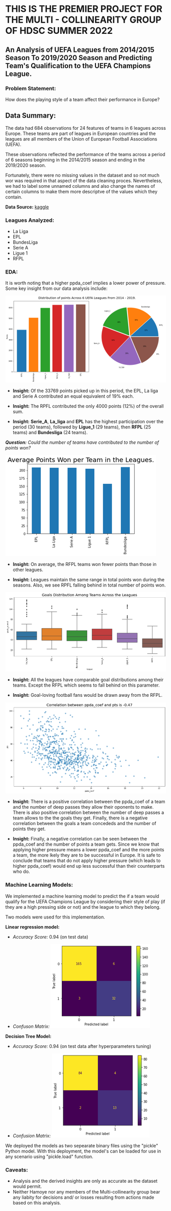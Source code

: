 # THIS IS THE PREMIER PROJECT FOR THE MULTI - COLLINEARITY GROUP OF HDSC SUMMER 2022

## An Analysis of UEFA Leagues from 2014/2015 Season To 2019/2020 Season and Predicting Team's Qualification to the UEFA Champions League.

### Problem Statement:

How does the playing style of a team affect their performance in Europe?
## Data Summary:

The data had 684 observations for 24 features of teams in 6 leagues across Europe. These teams are part of leagues in European countries and the leagues are all members of the Union of European Football Associations (UEFA).

These observations reflected the performance of the teams across a period of 6 seasons beginning in the 2014/2015 season and ending in the 2019/2020 season.

Fortunately, there were no missing values in the dataset and so not much wor was required in that aspect of the data cleaning proces. Nevertheless, we had to label some unnamed columns and also change the names of certain columns to make them more descriptve of the values which they contain.

**Data Source:** [kaggle](https://www.kaggle.com/datasets/slehkyi/extended-football-stats-for-european-leagues-xg?select=understat.com.csv)

### Leagues Analyzed:

- La Liga
- EPL
- BundesLiga
- Serie A
- Ligue 1
- RFPL

### EDA:

It is worth noting that a higher ppda_coef implies a lower power of pressure. Some key insight from our data analysis include:


![alt text](/Visualizations/points_dist.jpg)

- **Insight:** Of the 33769 points picked up in this period, the EPL, La liga and Serie A contributed an equal equivalent of 19% each.

- **Insight:** The RPFL contributed the only 4000 points (12%) of the overall sum.

- **Insight:** __Serie_A__, __La_liga__ and __EPL__ has the highest participation over the period (30 teams), followed by __Ligue_1__ (29 teams), then __RFPL__ (25 teams) and __Bundesliga__ (24 teams). 

***Question:** Could the number of teams have contributed to the number of points won?*

![alt text](/Visualizations/avg_points_plot.jpg)

- **Insight:** On average, the RFPL teams won fewer points than those in other leagues.

- **Insight:** Leagues maintain the same range in total points won during the seasons. Also, we see RPFL falling behind in total number of points won.

![alt text](/Visualizations/goals_dist.jpg)

- **Insight:** All the leagues have comparable goal distributions among their teams. Except the RFPL which seems to fall behind on this parameter.

- **Insight:** Goal-loving football fans would be drawn away from the RFPL.

![alt text](/Visualizations/corr_ppda_pts.jpg)

- **Insight:** There is a positive correlation between the ppda_coef of a team and the number of deep passes they allow their oponents to make. There is also positive correlation between the number of deep passes a team allows to the the goals they get. Finally, there is a negative correlation between the goals a team concededs and the number of points they get.

- **Insight:** Finally, a negative correlation can be seen between the ppda_coef and the number of points a team gets. Since we know that applying higher pressure means a lower ppda_coef and the more points a team, the more lkely they are to be successful in Europe. It is safe to conclude that teams that do not apply higher pressure (which leads to higher ppda_coef) would end up less successful than their counterparts who do.

### Machine Learning Models:

We implemented a machine learning model to predict the if a team  would qualify for the UEFA Champions League by considering their style of play (if they are a high pressing side or not) and the league to which they belong.

Two models were used for this implementation. 

**Linear regression model:**

- *Accuracy Score:* 0.94 (on test data)

- *Confuson Matrix:* 
  ![alt text](/Visualizations/linear_model_ConfusionMatrix.png)

**Decision Tree Model:**

- *Accuracy Score:* 0.94 (on test data after hyperparameters tuning)

- *Confusion Matrix:* 
  ![alt text](/Visualizations/tuned_tree_model_ConfusionMatrix.png)

We deployed the models as two sepearate binary files using the "pickle" Python model. With this deployment, the model's can be loaded for use in any scenario using "pickle.load" function.

### Caveats:

- Analysis and the derived insights are only as accurate as the dataset would permit.
- Neither Hamoye nor any members of the Multi-collinearity group bear any liabity for decisions and/ or losses resulting from actions made based on this analysis.
